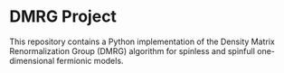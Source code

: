# DMRG Project
This repository contains a Python implementation of the Density Matrix Renormalization Group (DMRG) algorithm for spinless and spinfull one-dimensional fermionic models.


